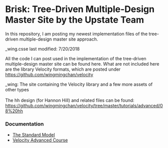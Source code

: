 # Brisk: Tree-Driven Multiple-Design Master Site by the Upstate Team

In this repository, I am posting my newest implementation files of the tree-driven multiple-design master site approach.

_wing.csse last modified: 7/20/2018

All the code I can post used in the implementation of the tree-driven multiple-design master site can be found here. What are not included here are the library Velocity formats, which are posted under https://github.com/wingmingchan/velocity

_wing: The site containing the Velocity library and a few more assets of other types<br /><br />
The hh design (for Hannon Hill) and related files can be found: https://github.com/wingmingchan/velocity/tree/master/tutorials/advanced/08%20hh


<h3>Documentation</h3>
<ul>
<li><a href="http://www.upstate.edu/standard-model/index.php">The Standard Model</a></li>
<li><a href="http://www.upstate.edu/formats/velocity/courses/advanced-course/index.php">Velocity Advanced Course</a></li>
</ul>